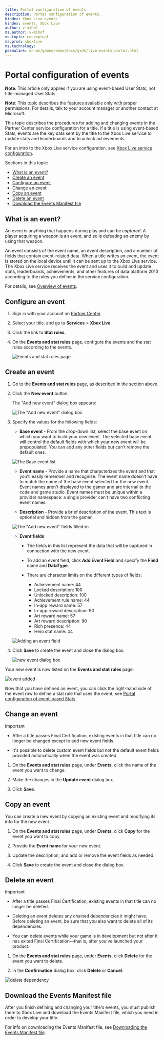 ```yaml
---
title: Portal configuration of events
description: Portal configuration of events.
kindex: Xbox Live events
kindex: events, Xbox Live
author: v-mihof
ms.author: v-mihof
ms.topic: conceptual
ms.prod: xboxlive
ms.technology: 
permalink: en-us/games/xbox/docs/gxdk/live-events-portal.html
---
```


# Portal configuration of events

<!-- 
article copied from secure docs portal "Events (Partner Center)"
# Configure Xbox Live events for data platform 2013 in Partner Center
-->

**Note:** This article only applies if you are using event-based User Stats, not title-managed User Stats.

**Note:** This topic describes the features available only with proper permissions. For details, talk to your account manager or another contact at Microsoft.

This topic describes the procedures for adding and changing events in the Partner Center service configuration for a title. If a title is using event-based Stats, events are the key data sent by the title to the Xbox Live service to update stats and leaderboards and to unlock achievements.

For an intro to the Xbox Live service configuration, see [Xbox Live service configuration](https://docs.microsoft.com/windows/uwp/xbox-live/xbox-live-service-configuration).

<!-- For an intro to data platform 2013, see the XDK topic, **How the Xbox Live data platform 2013 works**. -->


Sections in this topic:

   *  [What is an event?](#ID4EKB)  
   *  [Create an event](#ID4EUB) 
   *  [Configure an event](#ID4EYM)  
   *  [Change an event](#ID4EYE)  
   *  [Copy an event](#ID4EBG)  
   *  [Delete an event](#ID4EBL) 
   *  [Download the Events Manifest file](#ID4ERH)  


<a id="ID4EKB"></a>

## What is an event?  

An event is anything that happens during play and can be *captured*. A player acquiring a weapon is an event, and so is defeating an enemy by using that weapon.  

An event consists of the event name, an event description, and a number of fields that contain event-related data. When a title writes an event, the event is stored on the local device until it can be sent up to the Xbox Live service. The Xbox Live service receives the event and uses it to build and update stats, leaderboards, achievements, and other features of data platform 2013 according to the rules you define in the service configuration.

For details, see [Overview of events](../live-game-events.md).


<a id="ID4EYM"></a>

## Configure an event

1. Sign in with your account on [Partner Center](https://developer.microsoft.com/dashboard/windows/overview).

1. Select your title, and go to **Services** > **Xbox Live**.

1. Click the link to **Stat rules**.

1. On the **Events and stat rules** page, configure the events and the stat rules according to the events.

   <!-- old secure portal: Events and stat rules page ../media/events-and-stat-rules-1.png -->

   ![Events and stat rules page](live-events-portal-images/events-and-stat-rules-1.png)


<a id="ID4EUB"></a>
## Create an event

1. Go to the **Events and stat rules** page, as described in the section above.

1. Click the **New event** button.

   The "Add new event" dialog box appears:

   ![The "Add new event" dialog box](live-events-portal-images/pctr-add-new-event-dbox.png)

1. Specify the values for the following fields:

   * **Base event** - From the drop-down list, select the base event on which you want to build your new event. The selected base event will control the default fields with which your new event will be prepopulated. You can add any other fields but can't remove the default ones.

   ![The Base event list](../../../../../../resources/gamecore/secure/images/en-us/live/stats/pctr-base-event-list.png)

   *  **Event name** - Provide a name that characterizes the event and that you'll easily remember and recognize. The event name doesn't have to match the name of the base event selected for the new event. Event names aren't displayed to the gamer and are internal to the code and game studio. Event names must be unique within a provider namespace:  a single provider can't have two conflicting event names.  

   *  **Description** - Provide a brief description of the event. This text is optional and hidden from the gamer.

   ![The "Add new event" fields filled-in](../../../../../../resources/gamecore/secure/images/en-us/live/stats/pctr-add-new-event-dbox-filled-in.png)

   *  **Event fields**  
      * The fields in this list represent the data that will be captured in connection with the new event.  
      * To add an event field, click **Add Event Field** and specify the **Field** name and **DataType**.
      * There are character limits on the different types of fields:  

         *  Achievement name: 44  
         *  Locked description: 100  
         *  Unlocked description: 100  
         *  Achievement rule name: 44  
         *  In-app reward name: 57  
         *  In-app reward description: 90  
         *  Art reward name: 57  
         *  Art reward description: 90  
         *  Rich presence: 44  
         *  Hero stat name: 44  

   ![Adding an event field](../../../../../../resources/gamecore/secure/images/en-us/live/stats/pctr-add-event-field.png)

1. Click **Save** to create the event and close the dialog box.

   ![new event dialog box](../../../../../../resources/gamecore/secure/images/en-us/live/events/add-event-dialog.png)

Your new event is now listed on the **Events and stat rules** page:

![event added](../../../../../../resources/gamecore/secure/images/en-us/live/events/events-and-stat-rules-2.png)

Now that you have defined an event, you can click the right-hand side of the event row to define a stat rule that uses the event; see [Portal configuration of event-based Stats](live-stats-eb-portal.md).


<a id="ID4EYE"></a>

## Change an event  

> [!IMPORTANT]
> * After a title passes Final Certification, existing events in that title can no longer be changed except to add new event fields.
>
> * It's possible to delete custom event fields but not the default event fields provided automatically when the event was created.

   1. On the **Events and stat rules** page, under **Events**, click the name of the event you want to change.

   1. Make the changes in the **Update event** dialog box.

   1. Click **Save**.


<a id="ID4EBG"></a>
## Copy an event  

You can create a new event by copying an existing event and modifying its info for the new event.

   1. On the **Events and stat rules** page, under **Events**, click **Copy** for the event you want to copy.

   1. Provide the **Event name** for your new event.

   1. Update the description, and add or remove the event fields as needed.

   1. Click **Save** to create the event and close the dialog box.


<a id="ID4EBL"></a>
## Delete an event  

> [!IMPORTANT]
> * After a title passes Final Certification, existing events in that title can no longer be deleted.
>
> * Deleting an event deletes any chained dependencies it might have. Before deleting an event, be sure that you also want to delete all of its dependencies.
>
> * You can delete events while your game is in development but not after it has exited Final Certification&mdash;that is, after you've launched your product.


   1. On the **Events and stat rules** page, under **Events**, click **Delete** for the event you want to delete.

   1. In the **Confirmation** dialog box, click **Delete** or **Cancel**.

 ![delete dependency](../../../../../../resources/gamecore/secure/images/en-us/live/events/event_delete_dependency.png)


<a id="ID4ERH"></a>

## Download the Events Manifest file

After you finish defining and changing your title's events, you must publish them to Xbox Live and download the Events Manifest file, which you need in order to develop your title.  

For info on downloading the Events Manifest file, see [Downloading the Events Manifest file](live-downloading-events-manifest.md).
